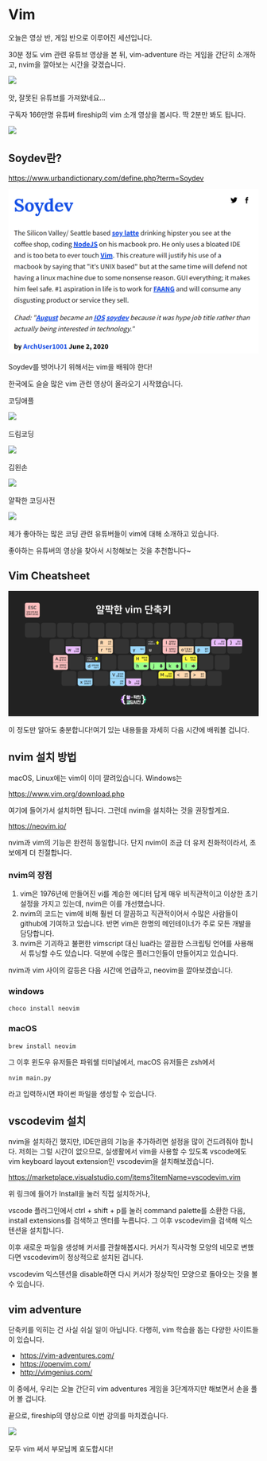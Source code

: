 # Vim

오늘은 영상 반, 게임 반으로 이루어진 세션입니다.

30분 정도 vim 관련 유튜브 영상을 본 뒤, vim-adventure 라는 게임을 간단히 소개하고,
nvim을 깔아보는 시간을 갖겠습니다.

[![](https://img.youtube.com/vi/h_lpTMWrwRc/0.jpg)](https://www.youtube.com/watch?v=h_lpTMWrwRc)

앗, 잘못된 유튜브를 가져왔네요...

구독자 166만명 유튜버 fireship의 vim 소개 영상을 봅시다. 딱 2분만 봐도 됩니다.

[![](https://img.youtube.com/vi/-txKSRn0qeA/0.jpg)](https://www.youtube.com/watch?v=-txKSRn0qeA)

## Soydev란?

https://www.urbandictionary.com/define.php?term=Soydev

![picture 1](images/6f9881b0a53036d41eb5e4d6630c5da8125f636741aed216a02705bcf02c1b61.png)

Soydev를 벗어나기 위해서는 vim을 배워야 한다!

한국에도 슬슬 많은 vim 관련 영상이 올라오기 시작했습니다.

코딩애플

[![](https://img.youtube.com/vi/LmGB0uUnkR8/0.jpg)](https://www.youtube.com/watch?v=LmGB0uUnkR8)

드림코딩 

[![](https://img.youtube.com/vi/cY0JxzENBJg/0.jpg)](https://www.youtube.com/watch?v=cY0JxzENBJg)

김왼손

[![](https://img.youtube.com/vi/Oj0if8rL-wo/0.jpg)](https://www.youtube.com/watch?v=Oj0if8rL-wo)

얄팍한 코딩사전

[![](https://img.youtube.com/vi/qn1soztN7k4/0.jpg)](https://www.youtube.com/watch?v=qn1soztN7k4)


제가 좋아하는 많은 코딩 관련 유튜버들이 vim에 대해 소개하고 있습니다.

좋아하는 유튜버의 영상을 찾아서 시청해보는 것을 추천합니다~


## Vim Cheatsheet

![picture 3](images/484893650deadf18dcefc7ce2b1974acb60c369e97157eedda4a4017019f6908.png)  

이 정도만 알아도 충분합니다!여기 있는 내용들을 자세히 다음 시간에 배워볼 겁니다.

## nvim 설치 방법

macOS, Linux에는 vim이 이미 깔려있습니다. Windows는

https://www.vim.org/download.php

여기에 들어가서 설치하면 됩니다.
그런데 nvim을 설치하는 것을 권장할게요.

https://neovim.io/

nvim과 vim의 기능은 완전히 동일합니다. 단지 nvim이 조금 더 유저 친화적이라서, 초보에게 더 친절합니다.

### nvim의 장점

1. vim은 1976년에 만들어진 vi를 계승한 에디터 답게 매우 비직관적이고 이상한 초기 설정을 가지고 있는데, nvim은 이를 개선했습니다.
2. nvim의 코드는 vim에 비해 훨씬 더 깔끔하고 직관적이어서 수많은 사람들이 github에 기여하고 있습니다. 반면 vim은 한명의 메인테이너가 주로 모든 개발을 담당합니다.
3. nvim은 기괴하고 불편한 vimscript 대신 lua라는 깔끔한 스크립팅 언어를 사용해서 튜닝할 수도 있습니다. 덕분에 수많은 플러그인들이 만들어지고 있습니다.

nvim과 vim 사이의 갈등은 다음 시간에 언급하고, neovim을 깔아보겠습니다.

### windows
```
choco install neovim
```

### macOS
```
brew install neovim
```

그 이후 윈도우 유저들은 파워쉘 터미널에서, macOS 유저들은 zsh에서
```
nvim main.py
```

라고 입력하시면 파이썬 파일을 생성할 수 있습니다.


## vscodevim 설치

nvim을 설치하긴 했지만, IDE만큼의 기능을 추가하려면 설정을 많이 건드려줘야 합니다.
저희는 그럴 시간이 없으므로, 실생활에서 vim을 사용할 수 있도록 vscode에도 vim keyboard layout extension인 vscodevim을 설치해보겠습니다.

https://marketplace.visualstudio.com/items?itemName=vscodevim.vim

위 링크에 들어가 Install을 눌러 직접 설치하거나,

vscode 플러그인에서 ctrl + shift + p를 눌러 command palette를 소환한 다음, install extensions를 검색하고 엔터를 누릅니다. 그 이후 vscodevim을 검색해 익스텐션을 설치합니다.

이후 새로운 파일을 생성해 커서를 관찰해봅시다. 커서가 직사각형 모양의 네모로 변했다면 vscodevim이 정상적으로 설치된 겁니다.

vscodevim 익스텐션을 disable하면 다시 커서가 정상적인 모양으로 돌아오는 것을 볼 수 있습니다.


## vim adventure

단축키를 익히는 건 사실 쉬실 일이 아닙니다. 다행히, vim 학습을 돕는 다양한 사이트들이 있습니다. 

- https://vim-adventures.com/
- https://openvim.com/
- http://vimgenius.com/

이 중에서, 우리는 오늘 간단히 vim adventures 게임을 3단계까지만 해보면서 손을 풀어 볼 겁니다.


끝으로, fireship의 영상으로 이번 강의를 마치겠습니다.

[![](https://img.youtube.com/vi/h55emgImrLk/0.jpg)](https://youtu.be/h55emgImrLk?t=198)

모두 vim 써서 부모님께 효도합시다!